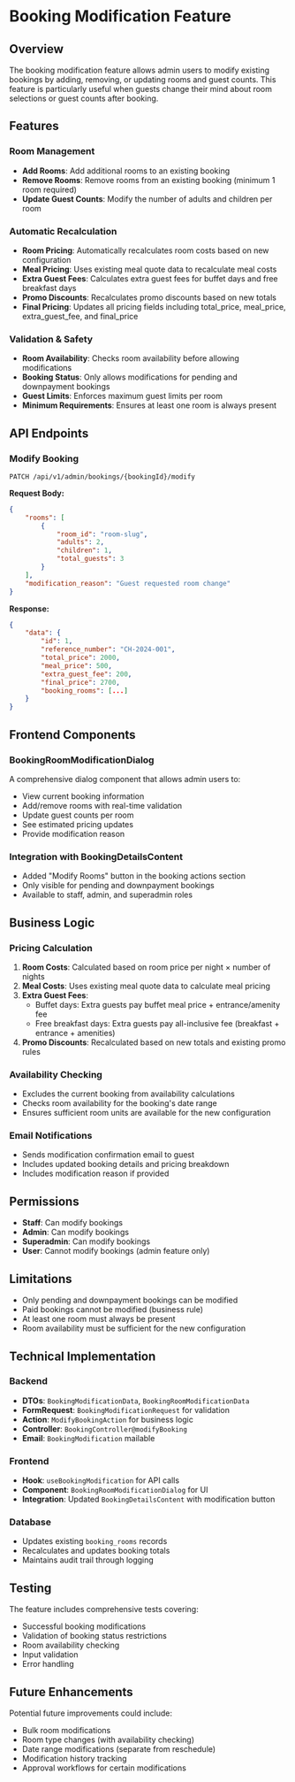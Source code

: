 # Booking Modification Feature

## Overview

The booking modification feature allows admin users to modify existing bookings by adding, removing, or updating rooms and guest counts. This feature is particularly useful when guests change their mind about room selections or guest counts after booking.

## Features

### Room Management
- **Add Rooms**: Add additional rooms to an existing booking
- **Remove Rooms**: Remove rooms from an existing booking (minimum 1 room required)
- **Update Guest Counts**: Modify the number of adults and children per room

### Automatic Recalculation
- **Room Pricing**: Automatically recalculates room costs based on new configuration
- **Meal Pricing**: Uses existing meal quote data to recalculate meal costs
- **Extra Guest Fees**: Calculates extra guest fees for buffet days and free breakfast days
- **Promo Discounts**: Recalculates promo discounts based on new totals
- **Final Pricing**: Updates all pricing fields including total_price, meal_price, extra_guest_fee, and final_price

### Validation & Safety
- **Room Availability**: Checks room availability before allowing modifications
- **Booking Status**: Only allows modifications for pending and downpayment bookings
- **Guest Limits**: Enforces maximum guest limits per room
- **Minimum Requirements**: Ensures at least one room is always present

## API Endpoints

### Modify Booking
```
PATCH /api/v1/admin/bookings/{bookingId}/modify
```

**Request Body:**
```json
{
    "rooms": [
        {
            "room_id": "room-slug",
            "adults": 2,
            "children": 1,
            "total_guests": 3
        }
    ],
    "modification_reason": "Guest requested room change"
}
```

**Response:**
```json
{
    "data": {
        "id": 1,
        "reference_number": "CH-2024-001",
        "total_price": 2000,
        "meal_price": 500,
        "extra_guest_fee": 200,
        "final_price": 2700,
        "booking_rooms": [...]
    }
}
```

## Frontend Components

### BookingRoomModificationDialog
A comprehensive dialog component that allows admin users to:
- View current booking information
- Add/remove rooms with real-time validation
- Update guest counts per room
- See estimated pricing updates
- Provide modification reason

### Integration with BookingDetailsContent
- Added "Modify Rooms" button in the booking actions section
- Only visible for pending and downpayment bookings
- Available to staff, admin, and superadmin roles

## Business Logic

### Pricing Calculation
1. **Room Costs**: Calculated based on room price per night × number of nights
2. **Meal Costs**: Uses existing meal quote data to calculate meal pricing
3. **Extra Guest Fees**: 
   - Buffet days: Extra guests pay buffet meal price + entrance/amenity fee
   - Free breakfast days: Extra guests pay all-inclusive fee (breakfast + entrance + amenities)
4. **Promo Discounts**: Recalculated based on new totals and existing promo rules

### Availability Checking
- Excludes the current booking from availability calculations
- Checks room availability for the booking's date range
- Ensures sufficient room units are available for the new configuration

### Email Notifications
- Sends modification confirmation email to guest
- Includes updated booking details and pricing breakdown
- Includes modification reason if provided

## Permissions

- **Staff**: Can modify bookings
- **Admin**: Can modify bookings
- **Superadmin**: Can modify bookings
- **User**: Cannot modify bookings (admin feature only)

## Limitations

- Only pending and downpayment bookings can be modified
- Paid bookings cannot be modified (business rule)
- At least one room must always be present
- Room availability must be sufficient for the new configuration

## Technical Implementation

### Backend
- **DTOs**: `BookingModificationData`, `BookingRoomModificationData`
- **FormRequest**: `BookingModificationRequest` for validation
- **Action**: `ModifyBookingAction` for business logic
- **Controller**: `BookingController@modifyBooking`
- **Email**: `BookingModification` mailable

### Frontend
- **Hook**: `useBookingModification` for API calls
- **Component**: `BookingRoomModificationDialog` for UI
- **Integration**: Updated `BookingDetailsContent` with modification button

### Database
- Updates existing `booking_rooms` records
- Recalculates and updates booking totals
- Maintains audit trail through logging

## Testing

The feature includes comprehensive tests covering:
- Successful booking modifications
- Validation of booking status restrictions
- Room availability checking
- Input validation
- Error handling

## Future Enhancements

Potential future improvements could include:
- Bulk room modifications
- Room type changes (with availability checking)
- Date range modifications (separate from reschedule)
- Modification history tracking
- Approval workflows for certain modifications
